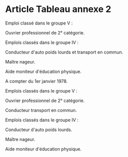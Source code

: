 # Article Tableau annexe 2

Emploi classé dans le groupe V :

Ouvrier professionnel de 2° catégorie.

Emplois classés dans le groupe IV :

Conducteur d'auto poids lourds et transport en commun.

Maître nageur.

Aide moniteur d'éducation physique.

A compter du 1er janvier 1978.

Emplois classés dans le groupe V :

Ouvrier professionnel de 2° catégorie.

Conducteur transport en commun.

Emplois classés dans le groupe IV :

Conducteur d'auto poids lourds.

Maître nageur.

Aide moniteur d'éducation physique.
